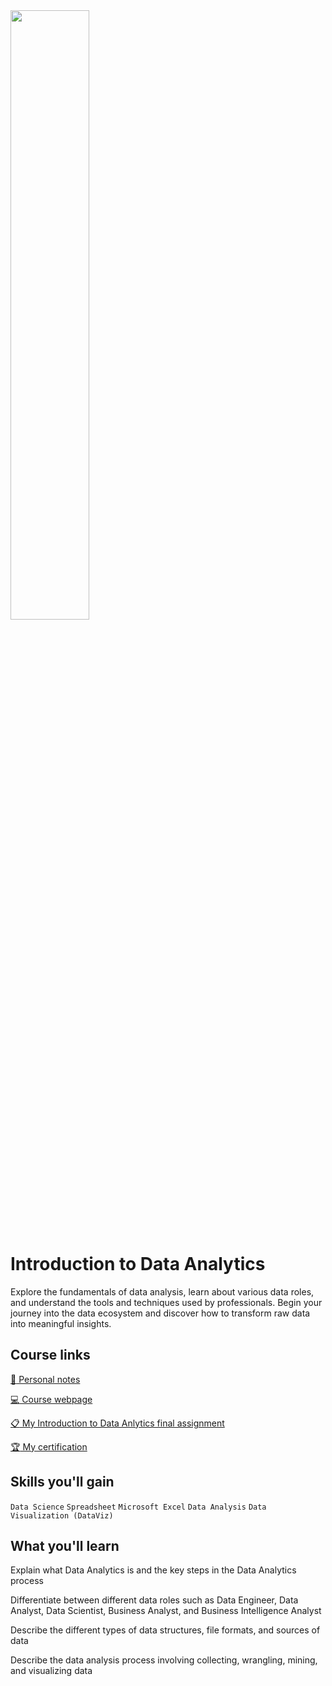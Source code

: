 <img src="https://upload.wikimedia.org/wikipedia/commons/thumb/5/51/IBM_logo.svg/2560px-IBM_logo.svg.png" width="50%" height="50%">

# Introduction to Data Analytics

Explore the fundamentals of data analysis, learn about various data roles, and understand the tools and techniques used by professionals. Begin your journey into the data ecosystem and discover how to transform raw data into meaningful insights.

## Course links

[:notebook: Personal notes](https://pradierh.notion.site/Introduction-to-Data-Analytics-9ac150039f6b4e1cb0c235da3d27fc12?pvs=4 "Visit my notes!")

[:computer: Course webpage](https://www.coursera.org/learn/introduction-to-data-analytics?specialization=ibm-data-analyst "Visit coursera course!")

[:clipboard: My Introduction to Data Anlytics final assignment](./Final%20Assignment:%20Using%20Data%20Analysis%20for%20Detecting%20Credit%20Card%20Fraud.md)

[:trophy: My certification](./certification.pdf)

## Skills you'll gain
`Data Science` `Spreadsheet` `Microsoft Excel` `Data Analysis` `Data Visualization (DataViz)`

## What you'll learn
Explain what Data Analytics is and the key steps in the Data Analytics process

Differentiate between different data roles such as Data Engineer, Data Analyst, Data Scientist, Business Analyst, and Business Intelligence Analyst

Describe the different types of data structures, file formats, and sources of data

Describe the data analysis process involving collecting, wrangling, mining, and visualizing data
